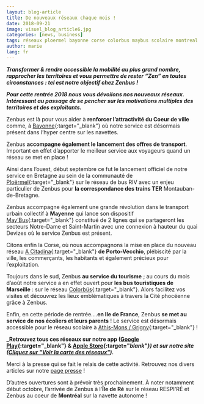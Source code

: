 ```yaml
---
layout: blog-article
title: De nouveaux réseaux chaque mois !
date: 2018-09-21
image: visuel_blog_article6.jpg
categories: [news, business]
tags: réseaux ploermel bayonne corse colorbus maybus scolaire montreal
author: marie
lang: fr
---
```


**_Transformer & rendre accessible la mobilité au plus grand nombre, rapprocher les territoires et vous permettre de rester “Zen” en toutes circonstances&nbsp;: tel est notre objectif chez Zenbus&nbsp;!_** 

**_Pour cette rentrée 2018 nous vous dévoilons nos nouveaux réseaux. Intéressant au passage de se pencher sur les motivations multiples des territoires et des exploitants._**

Zenbus est là pour vous aider à **renforcer l’attractivité du Coeur de ville** comme, à [Bayonne](https://zenbus.net/paysbasque){:target="_blank"} où notre service  est désormais présent dans l’hyper centre sur les navettes. 

Zenbus **accompagne également le lancement des offres de transport**. Important en effet d’apporter le meilleur service aux voyageurs quand un réseau se met en place&nbsp;!

Ainsi dans l’ouest, début septembre ce fut le lancement officiel de notre service en Bretagne au sein de la communauté de [Ploërmel](https://zenbus.net/ploermel){:target="_blank"} sur le réseau de bus RIV avec un enjeu particulier de Zenbus pour **la correspondance des trains TER** Montauban-de-Bretagne.

Zenbus accompagne également une grande révolution dans le transport urbain collectif à **Mayenne** qui lance son dispositif [May’Bus](https://zenbus.net/maybus){:target="_blank"} constitué de 2 lignes qui se partageront les secteurs Notre-Dame et Saint-Martin avec une connexion à hauteur du quai Devizes où le service Zenbus est présent. 

Citons enfin la Corse, où nous accompagnons la mise en place du nouveau réseau [A Citadina](https://zenbus.net/portovecchio){:target="_blank"} **de Porto-Vecchio**, plébiscité par la ville, les commerçants, les habitants et également précieux pour l’exploitation.

Toujours dans le sud, Zenbus **au service du tourisme**&nbsp;; au cours du mois d’août notre service a en effet ouvert pour **les bus touristiques de Marseille**&nbsp;: sur le réseau [Colorbüs](https://zenbus.net/colorbus-marseille){:target="_blank"}. Alors facilitez vos visites et découvrez les lieux emblématiques à travers la Cité phocéenne grâce à Zenbus.

Enfin, en cette période de rentrée….**en Ile de France**, Zenbus **se met au service de nos écoliers et leurs parents**&nbsp;! Le service est désormais accessible pour le réseau scolaire à [Athis-Mons&nbsp;/&nbsp;Grigny](https://zenbus.net/athis-mons-scolaire){:target="_blank"}&nbsp;! 

**_Retrouvez tous ces réseaux sur notre app ([Google Play](https://play.google.com/store/apps/details?id=com.byjoul.code.zenbus.android){:target="_blank"} & [Apple Store](https://itunes.apple.com/fr/app/zenbus/id808231328?l=en&mt=8){:target="_blank"}) et sur notre site ([Cliquez sur "Voir la carte des réseaux"](/#map))._**

Merci à la presse qui se fait le relais de cette activité. Retrouvez nos divers articles sur notre [page presse](/press/)&nbsp;! 

D’autres ouvertures sont à prévoir très prochainement. À noter notamment début octobre, l’arrivée de Zenbus à l'**Île de Ré** sur le réseau RESPI'RÉ et Zenbus au coeur de **Montréal** sur la navette autonome&nbsp;!